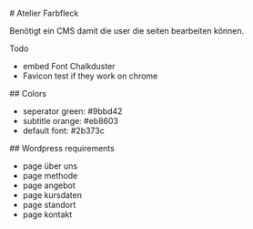# Atelier Farbfleck


Benötigt ein CMS damit die user die seiten bearbeiten können.

Todo


* embed Font Chalkduster
* Favicon test if they work on chrome


## Colors

* seperator green: #9bbd42
* subtitle orange: #eb8603
* default font: #2b373c

## Wordpress requirements


* page über uns
* page methode
* page angebot
* page kursdaten
* page standort
* page kontakt

